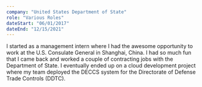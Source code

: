 ```yaml
---
company: "United States Department of State"
role: "Various Roles"
dateStart: "06/01/2017"
dateEnd: "12/15/2021"
---
```


I started as a management intern where I had the awesome opportunity to work at the U.S. Consulate General in Shanghai, China. I had so much fun that I came back and worked a couple of contracting jobs with the Department of State. I eventually ended up on a cloud development project where my team deployed the DECCS system for the Directorate of Defense Trade Controls (DDTC).